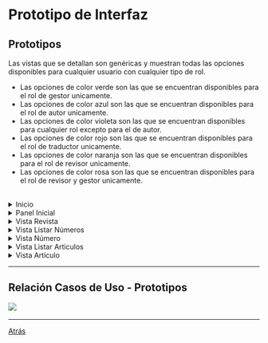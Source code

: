 
# Prototipo de Interfaz

## Prototipos

Las vistas que se detallan son genéricas y muestran todas las opciones disponibles para cualquier usuario con cualquier tipo de rol.
<ul>
    <li>Las opciones de color verde son las que se encuentran disponibles para el rol de gestor unicamente.
    <li>Las opciones de color azul son las que se encuentran disponibles para el rol de autor unicamente.
    <li>Las opciones de color violeta son las que se encuentran disponibles para cualquier rol excepto para el de autor.
    <li>Las opciones de color rojo son las que se encuentran disponibles para el rol de traductor unicamente.
    <li>Las opciones de color naranja son las que se encuentran disponibles para el rol de revisor unicamente.
    <li>Las opciones de color rosa son las que se encuentran disponibles para el rol de revisor y gestor unicamente.
</ul>
<br>

<details>
    <summary>Inicio</summary>
    ![](images/Inicio.png)
</details>

<details>
    <summary>Panel Inicial</summary>
    ![](images/PanelInicial.png)
</details>

<details>
    <summary>Vista Revista</summary>
    ![](images/VistaRevista.png)
</details>

<details>
    <summary>Vista Listar Números</summary>
    ![](images/VistaListarNumeros.png)
</details>

<details>
    <summary>Vista Número</summary>
    ![](images/VistaNumero.png)
</details>
<details>
    <summary>Vista Listar Articulos</summary>
    ![](images/VistaListarArticulos.png)
</details>

<details>
    <summary>Vista Artículo</summary>
    ![](images/VistaArticulo.png)
</details>

<hr>

## Relación Casos de Uso - Prototipos

![](images/RelacionCasosDeUsoPrototipos.png)


<hr>

[Atrás](../readme.md)